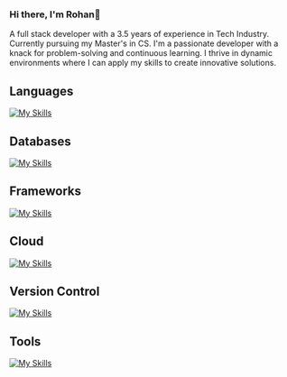 ### Hi there, I'm Rohan👋
A full stack developer with a 3.5 years of experience in Tech Industry. Currently pursuing my Master's in CS. I'm a passionate developer with a knack for problem-solving and continuous learning. I thrive in dynamic environments where I can apply my skills to create innovative solutions.

<!--
**rohanbawa/rohanbawa** is a ✨ _special_ ✨ repository because its `README.md` (this file) appears on your GitHub profile.

Here are some ideas to get you started:

- 🔭 I’m currently working on ...
- 🌱 I’m currently learning ...
- 👯 I’m looking to collaborate on ...
- 🤔 I’m looking for help with ...
- 💬 Ask me about ...
- 📫 How to reach me: ...
- 😄 Pronouns: ...
- ⚡ Fun fact: ...
--> 
Languages
---
[![My Skills](https://skillicons.dev/icons?i=ts,js,html,css,java,py)](https://skillicons.dev)

Databases
---
[![My Skills](https://skillicons.dev/icons?i=mysql,mongodb,postgres,dynamodb)](https://skillicons.dev)

Frameworks
---
[![My Skills](https://skillicons.dev/icons?i=express,react,tailwind,spring,gradle,maven)](https://skillicons.dev)

Cloud
---
[![My Skills](https://skillicons.dev/icons?i=aws,azure)](https://skillicons.dev)

Version Control
---
[![My Skills](https://skillicons.dev/icons?i=git,bitbucket,github)](https://skillicons.dev)

Tools
---
[![My Skills](https://skillicons.dev/icons?i=docker,vscode,eclipse,postman,jenkins,kafka)](https://skillicons.dev)
